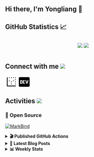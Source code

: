 ## Hi there, I'm Yongliang 👋 

## GitHub Statistics :chart_with_upwards_trend:
<div align="center">
<div style="display: flex; align-items: center; justify-content: center;">

[![](https://github-readme-stats.vercel.app/api?username=tlylt&show_icons=true&theme=tokyonight&hide_border=true&locale=en)](https://github.com/tlylt)
[![](https://github-readme-streak-stats.herokuapp.com/?user=tlylt&theme=tokyonight&hide_border=true)](https://github.com/tlylt)
</div>
</div>

## Connect with me <img src="https://media.giphy.com/media/2wh5K5yE3ulp3xgYcG/giphy-downsized.gif" width="30">

<a href="https://www.yongliangliu.com/" target="_blank"><img align="center" src="static/site-icon.png" alt="yongliangliu.com" height="40" width="40" /></a>
<a href="https://dev.to/tlylt" target="_blank"><img align="center" src="static/dev-badge.svg" alt="dev.to/tlylt" height="35" width="35" /></a>

## Activities <img src="https://media.giphy.com/media/WUlplcMpOCEmTGBtBW/giphy.gif" width="30">

### 🔭 Open Source

[![MarkBind](https://github-readme-stats.vercel.app/api/pin/?username=markbind&repo=markbind)](https://github.com/MarkBind/markbind)

<details>
<summary> <b>🎬 Published GitHub Actions </b> </summary>

[![install-graphviz](https://github-readme-stats.vercel.app/api/pin/?username=tlylt&repo=install-graphviz)](https://github.com/tlylt/install-graphviz)

[![reposense-action](https://github-readme-stats.vercel.app/api/pin/?username=tlylt&repo=reposense-action)](https://github.com/tlylt/reposense-action)

[![markbin-action](https://github-readme-stats.vercel.app/api/pin/?username=markbind&repo=markbind-action)](https://github.com/MarkBind/markbind-action)

</details>

<details>
<summary> <b>📕 Latest Blog Posts</b> </summary>

<!-- BLOG-POST-LIST:START -->
- [Repository Pattern, Revisited](https://www.yongliangliu.com/blog/repository-pattern-revisited/)
- [Open Source Software &lpar;OSS&rpar; Developer Journey](https://www.yongliangliu.com/blog/oss-dev-logs/)
- [Crossing abstraction barrier between parent and child class](https://www.yongliangliu.com/blog/cross-abstraction-barrier-between-parent-child/)
- [Intermediate GitHub CI Workflow Walk Through](https://www.yongliangliu.com/blog/intermediate-github-ci-workflow-walk-through/)
- [RooFind](https://www.yongliangliu.com/blog/roofind/)
<!-- BLOG-POST-LIST:END -->

</details>

<details>
<summary> <b>📊 Weekly Stats</b> </summary>

<!--START_SECTION:waka-->
![Code Time](http://img.shields.io/badge/Code%20Time-592%20hrs%208%20mins-blue)

**🐱 My GitHub Data** 

> 🏆 4,387 Contributions in the Year 2022
 > 
> 📦 321.8 kB Used in GitHub's Storage 
 > 
> 🚫 Not Opted to Hire
 > 
> 📜 127 Public Repositories 
 > 
> 🔑 27 Private Repositories  
 > 
**I'm an Early 🐤** 

```text
🌞 Morning    379 commits    ███████░░░░░░░░░░░░░░░░░░   29.8% 
🌆 Daytime    305 commits    ██████░░░░░░░░░░░░░░░░░░░   23.98% 
🌃 Evening    487 commits    █████████░░░░░░░░░░░░░░░░   38.29% 
🌙 Night      101 commits    ██░░░░░░░░░░░░░░░░░░░░░░░   7.94%

```
📅 **I'm Most Productive on Friday** 

```text
Monday       163 commits    ███░░░░░░░░░░░░░░░░░░░░░░   12.81% 
Tuesday      113 commits    ██░░░░░░░░░░░░░░░░░░░░░░░   8.88% 
Wednesday    188 commits    ███░░░░░░░░░░░░░░░░░░░░░░   14.78% 
Thursday     198 commits    ████░░░░░░░░░░░░░░░░░░░░░   15.57% 
Friday       264 commits    █████░░░░░░░░░░░░░░░░░░░░   20.75% 
Saturday     188 commits    ███░░░░░░░░░░░░░░░░░░░░░░   14.78% 
Sunday       158 commits    ███░░░░░░░░░░░░░░░░░░░░░░   12.42%

```


📊 **This Week I Spent My Time On** 

```text
⌚︎ Time Zone: Asia/Singapore

💬 Programming Languages: 
CSV                      18 mins             ██████████████████████░░░   89.89% 
YAML                     1 min               █░░░░░░░░░░░░░░░░░░░░░░░░   4.85% 
JSON                     0 secs              █░░░░░░░░░░░░░░░░░░░░░░░░   4.82% 
HTML                     0 secs              ░░░░░░░░░░░░░░░░░░░░░░░░░   0.44%

```


 Last Updated on 26/11/2022 00:36:04 UTC
<!--END_SECTION:waka-->

</details>
